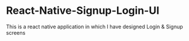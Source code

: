 # React-Native-Signup-Login-UI
This is a react native application in which I have designed Login &amp; Signup screens
